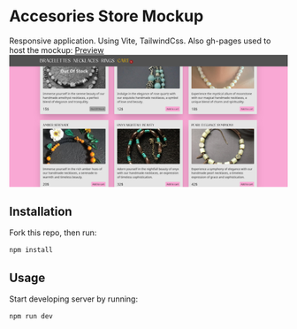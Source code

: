 # Accesories Store Mockup

Responsive application. Using Vite, TailwindCss. Also gh-pages used to host the mockup:
[Preview](https://lookatthisdoode.github.io/accesories-store-vite/)
![Screenshot 1](src/assets/demo.png)

## Installation

Fork this repo, then run:

````bash
npm install
````


## Usage

Start developing server by running:

```bash
npm run dev
````
